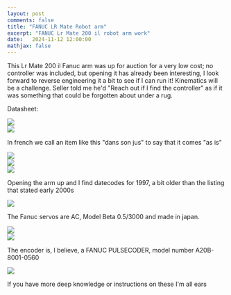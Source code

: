 ```yaml
---
layout: post
comments: false
title: "FANUC LR Mate Robot arm"
excerpt: "FANUC Lr Mate 200 il robot arm work"
date:   2024-11-12 12:00:00
mathjax: false
---
```


This Lr Mate 200 il Fanuc arm was up for auction for a very low cost; no controller was included, but opening it has already been interesting, I look forward to reverse engineering it a bit to see if I can run it! Kinematics will be a challenge. 
Seller told me he'd "Reach out if I find the controller" as if it was something that could be forgotten about under a rug.

Datasheet:

<div class="imgcap">
<img style="max-width: 650px; max-height: 1650px" src="/assets/fanuc/fanuc_lr_mate_200i_datasheet-1.png">
</div>

<div class="imgcap">
<img style="max-width: 650px; max-height: 1650px" src="/assets/fanuc/fanuc_lr_mate_200i_datasheet-2.png">
</div>

In french we call an item like this "dans son jus" to say that it comes "as is"

<div class="imgcap">
<img style="max-width: 450px; max-height: 650px" src="/assets/fanuc/original_arm.jpg">
</div>

<div class="imgcap">
<img style="max-width: 450px; max-height: 650px" src="/assets/fanuc/blurred_arm.jpg">
</div>

<div class="imgcap">
<img style="max-width: 450px; max-height: 650px" src="/assets/fanuc/arm_facing.jpg">
</div>

Opening the arm up and I find datecodes for 1997, a bit older than the listing that stated early 2000s

<div class="imgcap">
<img style="max-width: 450px; max-height: 650px" src="/assets/fanuc/arm_inners.jpg">
</div>

The Fanuc servos are AC, Model Beta 0.5/3000 and made in japan.

<div class="imgcap">
<img style="max-width: 450px; max-height: 650px" src="/assets/fanuc/motor_faceplate.jpg">
</div>

<div class="imgcap">
<img style="max-width: 450px; max-height: 650px" src="/assets/fanuc/specs_connector.jpg">
</div>

The encoder is, I believe, a FANUC PULSECODER, model number A20B-8001-0560

<div class="imgcap">
<img style="max-width: 450px; max-height: 650px" src="/assets/fanuc/encoder.jpg">
</div>

If you have more deep knowledge or instructions on these I'm all ears